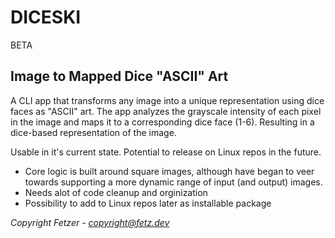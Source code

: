# DICESKI
BETA
## Image to Mapped Dice "ASCII" Art

A CLI app that transforms any image into a unique representation using dice faces as "ASCII" art. The app analyzes the grayscale intensity of each pixel in the image and maps it to a corresponding dice face (1-6). Resulting in a dice-based representation of the image.

Usable in it's current state. Potential to release on Linux repos in the future.

- Core logic is built around square images, although have began to veer towards supporting a more dynamic range of input (and output) images.
- Needs alot of code cleanup and orginization
- Possibility to add to Linux repos later as installable package


*Copyright Fetzer - copyright@fetz.dev*